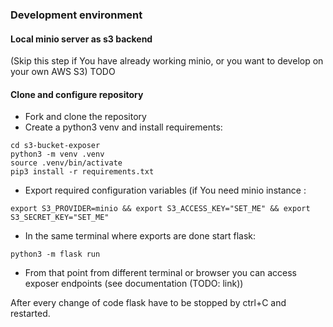 ### Development environment

#### Local minio server as s3 backend
(Skip this step if You have already working minio, or you want to develop on your own AWS S3)
TODO


#### Clone and configure repository
* Fork and clone the repository
* Create a python3 venv and install requirements:
```
cd s3-bucket-exposer
python3 -m venv .venv
source .venv/bin/activate
pip3 install -r requirements.txt
```
* Export required configuration variables (if You need minio instance :
```
export S3_PROVIDER=minio && export S3_ACCESS_KEY="SET_ME" && export S3_SECRET_KEY="SET_ME"
```
* In the same terminal where exports are done start flask:
```
python3 -m flask run
```
* From that point from different terminal or browser you can access exposer endpoints (see documentation (TODO: link))

After every change of code flask have to be stopped by ctrl+C and restarted.
